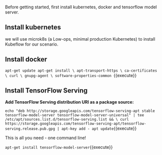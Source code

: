 Before getting started, first install kubernetes, docker and tensorflow model server.

## Install kubernetes

we will use microk8s (a Low-ops, minimal production Kubernetes) to install Kubeflow for our scenario.

## Install docker

`apt-get update
apt-get install \
    apt-transport-https \
    ca-certificates \
    curl \
    gnupg-agent \
    software-properties-common
    `{{execute}}

## Install TensorFlow Serving


**Add TensorFlow Serving distribution URI as a package source:**

`echo "deb http://storage.googleapis.com/tensorflow-serving-apt stable tensorflow-model-server tensorflow-model-server-universal" | tee /etc/apt/sources.list.d/tensorflow-serving.list && \
curl https://storage.googleapis.com/tensorflow-serving-apt/tensorflow-serving.release.pub.gpg | apt-key add -
apt update`{{execute}}

This is all you need - one command line!

`apt-get install tensorflow-model-server`{{execute}}
